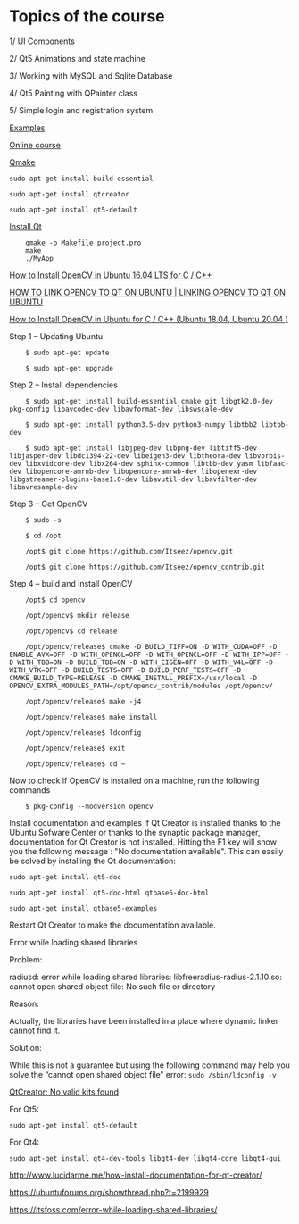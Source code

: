 
# Topics of the course

1/ UI Components

2/ Qt5 Animations and state machine 

3/ Working with MySQL and Sqlite Database

4/ Qt5 Painting with QPainter class

5/ Simple login and registration system

[Examples](https://codeloop.org/)

[Online course](https://www.youtube.com/watch?v=Et_bgnJ_Hhg)

[Qmake](https://doc.qt.io/qt-6/qmake-tutorial.html)

    sudo apt-get install build-essential

    sudo apt-get install qtcreator

    sudo apt-get install qt5-default
    
[Install Qt](https://stackoverflow.com/questions/48147356/install-qt-on-ubuntu)

        qmake -o Makefile project.pro
        make
        ./MyApp
        
[How to Install OpenCV in Ubuntu 16.04 LTS for C / C++](http://www.codebind.com/cpp-tutorial/install-opencv-ubuntu-cpp/)

[HOW TO LINK OPENCV TO QT ON UBUNTU | LINKING OPENCV TO QT ON UBUNTU](https://www.youtube.com/watch?v=_PsxwpJnWD0)

[How to Install OpenCV in Ubuntu for C / C++ (Ubuntu 18.04, Ubuntu 20.04 )](https://www.youtube.com/watch?v=6pABIQl1ZP0)

Step 1 – Updating Ubuntu

        $ sudo apt-get update

        $ sudo apt-get upgrade

Step 2 – Install dependencies

        $ sudo apt-get install build-essential cmake git libgtk2.0-dev pkg-config libavcodec-dev libavformat-dev libswscale-dev

        $ sudo apt-get install python3.5-dev python3-numpy libtbb2 libtbb-dev

        $ sudo apt-get install libjpeg-dev libpng-dev libtiff5-dev libjasper-dev libdc1394-22-dev libeigen3-dev libtheora-dev libvorbis-dev libxvidcore-dev libx264-dev sphinx-common libtbb-dev yasm libfaac-dev libopencore-amrnb-dev libopencore-amrwb-dev libopenexr-dev libgstreamer-plugins-base1.0-dev libavutil-dev libavfilter-dev libavresample-dev

Step 3 –  Get OpenCV

        $ sudo -s

        $ cd /opt

        /opt$ git clone https://github.com/Itseez/opencv.git

        /opt$ git clone https://github.com/Itseez/opencv_contrib.git

Step 4 – build and install OpenCV

        /opt$ cd opencv

        /opt/opencv$ mkdir release

        /opt/opencv$ cd release

        /opt/opencv/release$ cmake -D BUILD_TIFF=ON -D WITH_CUDA=OFF -D ENABLE_AVX=OFF -D WITH_OPENGL=OFF -D WITH_OPENCL=OFF -D WITH_IPP=OFF -D WITH_TBB=ON -D BUILD_TBB=ON -D WITH_EIGEN=OFF -D WITH_V4L=OFF -D WITH_VTK=OFF -D BUILD_TESTS=OFF -D BUILD_PERF_TESTS=OFF -D CMAKE_BUILD_TYPE=RELEASE -D CMAKE_INSTALL_PREFIX=/usr/local -D OPENCV_EXTRA_MODULES_PATH=/opt/opencv_contrib/modules /opt/opencv/

        /opt/opencv/release$ make -j4

        /opt/opencv/release$ make install

        /opt/opencv/release$ ldconfig

        /opt/opencv/release$ exit

        /opt/opencv/release$ cd ~

Now to check if OpenCV is installed on a machine, run the following commands

        $ pkg-config --modversion opencv

Install documentation and examples If Qt Creator is installed thanks to the Ubuntu Sofware Center or thanks to the synaptic package manager, documentation for Qt Creator is not installed. Hitting the F1 key will show you the following message : "No documentation available". This can easily be solved by installing the Qt documentation:

    sudo apt-get install qt5-doc

    sudo apt-get install qt5-doc-html qtbase5-doc-html

    sudo apt-get install qtbase5-examples

Restart Qt Creator to make the documentation available.

Error while loading shared libraries

Problem:

radiusd: error while loading shared libraries: libfreeradius-radius-2.1.10.so: cannot open shared object file: No such file or directory

Reason:

Actually, the libraries have been installed in a place where dynamic linker cannot find it.

Solution:

While this is not a guarantee but using the following command may help you solve the “cannot open shared object file” error: `sudo /sbin/ldconfig -v`

[QtCreator: No valid kits found](https://stackoverflow.com/questions/26499404/qtcreator-no-valid-kits-found)

For Qt5:

    sudo apt-get install qt5-default
        
For Qt4:

    sudo apt-get install qt4-dev-tools libqt4-dev libqt4-core libqt4-gui

http://www.lucidarme.me/how-install-documentation-for-qt-creator/

https://ubuntuforums.org/showthread.php?t=2199929

https://itsfoss.com/error-while-loading-shared-libraries/
